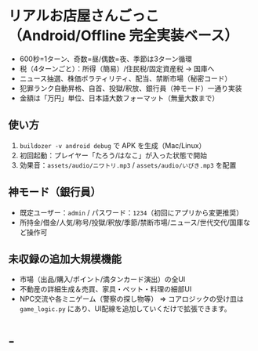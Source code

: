 
# リアルお店屋さんごっこ（Android/Offline 完全実装ベース）

- 600秒=1ターン、奇数=昼/偶数=夜、季節は3ターン循環
- 税（4ターンごと）：所得（簡易）/住民税/固定資産税 → 国庫へ
- ニュース抽選、株価ボラティリティ、配当、禁断市場（秘密コード）
- 犯罪ランク自動昇格、自首、投獄/釈放、銀行員（神モード）一通り実装
- 金額は「万円」単位、日本語大数フォーマット（無量大数まで）

## 使い方
1. `buildozer -v android debug` で APK を生成（Mac/Linux）
2. 初回起動：プレイヤー「たろう/はなこ」が入った状態で開始
3. 効果音：`assets/audio/ニワトリ.mp3` / `assets/audio/いびき.mp3` を配置

## 神モード（銀行員）
- 既定ユーザー：`admin` / パスワード：`1234`（初回にアプリから変更推奨）
- 所持金/借金/人気/称号/投獄/釈放/季節/禁断市場/ニュース/世代交代/国庫など操作可

## 未収録の追加大規模機能
- 市場（出品/購入/ポイント/満タンカード演出）の全UI
- 不動産の詳細生成＆売買、家具・ペット・料理の細部UI
- NPC交流や各ミニゲーム（警察の探し物等）
=> コアロジックの受け皿は `game_logic.py` にあり、UI配線を追加していくだけで拡張できます。
# -
